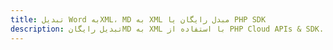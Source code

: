 ---title: تبدیل Word بهXML، MD به XML مبدل رایگان یا PHP SDKdescription: تبدیل رایگانMD به XML با استفاده از PHP Cloud APIs & SDK. همچنین اسناد Microsoft Word و OpenOffice را در Cloud ایجاد، ویرایش و رندر کنید.---
